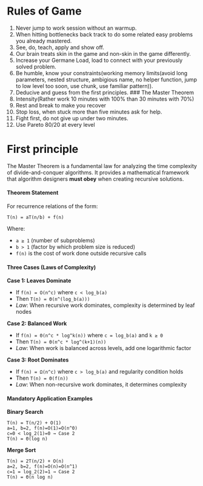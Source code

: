 # Rules of Game
1. Never jump to work session without an warmup.
2. When hitting bottlenecks back track to do some related easy problems you already mastered.
3. See, do, teach, apply and show off.
4. Our brain treats skin in the game and non-skin in the game differently.
5. Increase your Germane Load, load to connect with your previously solved problem.
6. Be humble, know your constraints(working memory limits(avoid long parameters, nested structure, ambigious name, no helper function, jump to low level too soon, use chunk, use familiar pattern)).
7. Deducive and guess from the first principles. ### The Master Theorem
8. Intensity(Rather work 10 minutes with 100% than 30 minutes with 70%)
9. Rest and break to make you recover
10. Stop loss, when stuck more than five minutes ask for help.
11. Fight first, do not give up under two minutes.
12. Use Pareto 80/20 at every level


# First principle
The Master Theorem is a fundamental law for analyzing the time complexity of divide-and-conquer algorithms. It provides a mathematical framework that algorithm designers **must obey** when creating recursive solutions.

#### Theorem Statement

For recurrence relations of the form:
```
T(n) = aT(n/b) + f(n)
```

Where:
- `a ≥ 1` (number of subproblems)
- `b > 1` (factor by which problem size is reduced)
- `f(n)` is the cost of work done outside recursive calls

#### Three Cases (Laws of Complexity)

**Case 1: Leaves Dominate**
- If `f(n) = O(n^c)` where `c < log_b(a)`
- Then `T(n) = Θ(n^(log_b(a)))`
- *Law*: When recursive work dominates, complexity is determined by leaf nodes

**Case 2: Balanced Work**
- If `f(n) = Θ(n^c * log^k(n))` where `c = log_b(a)` and `k ≥ 0`
- Then `T(n) = Θ(n^c * log^(k+1)(n))`
- *Law*: When work is balanced across levels, add one logarithmic factor

**Case 3: Root Dominates**
- If `f(n) = Ω(n^c)` where `c > log_b(a)` and regularity condition holds
- Then `T(n) = Θ(f(n))`
- *Law*: When non-recursive work dominates, it determines complexity

#### Mandatory Application Examples

**Binary Search**
```
T(n) = T(n/2) + O(1)
a=1, b=2, f(n)=O(1)=O(n^0)
c=0 < log_2(1)=0 → Case 2
T(n) = Θ(log n)
```

**Merge Sort**
```
T(n) = 2T(n/2) + O(n)
a=2, b=2, f(n)=O(n)=O(n^1)
c=1 = log_2(2)=1 → Case 2
T(n) = Θ(n log n)
```